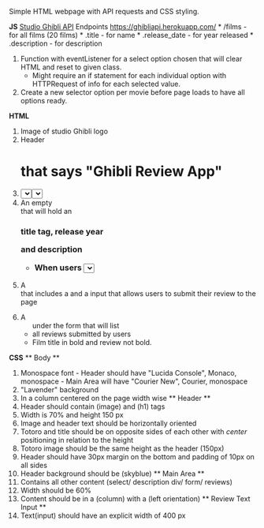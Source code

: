 Simple HTML webpage with API requests and CSS styling.

**JS**
[Studio Ghibli API](https://ghibliapi.herokuapp.com/#)
Endpoints
https://ghibliapi.herokuapp.com/
    * /films - for all films (20 films)
    * .title - for name
    * .release_date - for year released
    * .description - for description
1. Function with eventListener for a select option chosen that will clear HTML and reset to given class.
    - Might require an if statement for each individual option with HTTPRequest of info for each selected value.
2. Create a new selector option per movie before page loads to have all options ready.

**HTML**
1. Image of studio Ghibli logo
2. Header <h1> that says "Ghibli Review App"
3. <select> box that contains the titles of each movie availible in the API as well as a default blank section
    - Make sure the value/ class of the first <select> option is null/ nothing/ empty
4. An empty <div> that will hold an <h3> title tag, release year <p> and description <p>
    - When users <select> an option, the div will be populated/ replaced with information 
5. A <form> that includes a <text input> and a <submit> input that allows users to submit their review to the page
6. A <ul> under the form that will list <li> all reviews submitted by users
7. Film title in bold and review not bold.

**CSS**
** Body **
1. Monospace font
        - Header should have "Lucida Console", Monaco, monospace
        - Main Area will have "Courier New", Courier, monospace
2. "Lavender" background
3. In a column centered on the page width wise
** Header **
1. Header should contain (image) and (h1) tags
2. Width is 70% and height 150 px
3. Image and header text should be horizontally oriented
4. Totoro and title should be on opposite sides of each other with *center* positioning in relation to the height
5. Totoro image should be the same height as the header (150px)
6. Header should have 30px margin on the bottom and padding of 10px on all sides
7. Header background should be (skyblue)
** Main Area **
1. Contains all other content (select/ description div/ form/ reviews)
2. Width should be 60%
3. Content should be in a (column) with a (left orientation)
** Review Text Input ** 
1. Text(input) should have an explicit width of 400 px
    